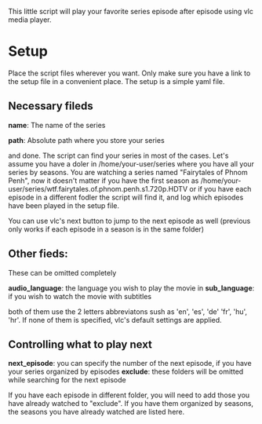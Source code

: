 This little script will play your favorite series episode after episode using vlc media player.

# Setup

Place the script files wherever you want. Only make sure you have a link to the setup file in a convenient place. 
The setup is a simple yaml file.

## Necessary fileds

**name**: The name of the series

**path**: Absolute path where you store your series

and done. The script can find your series in most of the cases. Let's assume you have a doler in /home/your-user/series 
where you have all your series by seasons. You are watching a series named "Fairytales of Phnom Penh", now it doesn't matter
if you have the first season as /home/your-user/series/wtf.fairytales.of.phnom.penh.s1.720p.HDTV or if you have each episode in a 
different fodler the script will find it, and log which episodes have been played in the setup file.

You can use vlc's next button to jump to the next episode as well (previous only works if each episode in a season is in the same 
folder)

## Other  fieds:

These can be omitted completely

**audio_language**: the language you wish to play the movie in
**sub_language**: if you wish to watch the movie with subtitles

both of them use the 2 letters abbreviatons sush as 'en', 'es', 'de' 'fr', 'hu', 'hr'. If none of them is specified, vlc's 
default settings are applied.

## Controlling what to play next

**next_episode**: you can specify the number of the next episode, if you have your series organized by episodes
**exclude**: these folders will be omitted while searching for the next episode

If you have each episode in different folder, you will need to add those you have already watched to "exclude". If you have 
them organized by seasons, the seasons you have already watched are listed here.
